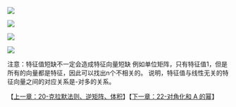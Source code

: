 
![](../images/21/LA_21_1.png)

![](../images/21/LA_21_2.png)

![](../images/21/LA_21_3.png)

![](../images/21/LA_21_4.png)

注意：特征值短缺不一定会造成特征向量短缺
例如单位矩阵，只有特征值1，但是所有的向量都是特征，因此可以找出n个不相关的。
说明，特征值与线性无关的特征向量之间的对应关系是-对多的关系。

【[上一章：20-克拉默法则、逆矩阵、体积](../20-克拉默法则-逆矩阵-体积/20-克拉默法则-逆矩阵-体积.md)】【[下一章：22-对角化和 A 的幂](../22-对角化和A的幂/22-对角化和A的幂.md)】
